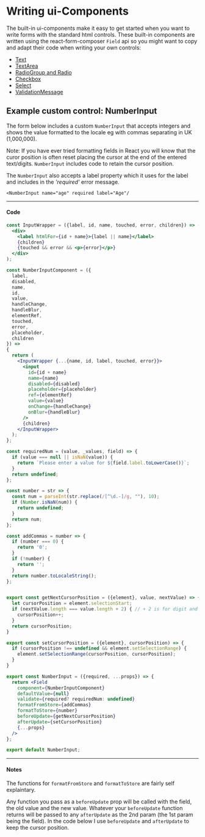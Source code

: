# Writing ui-Components

The built-in ui-components make it easy to get started when you want to write forms with the standard html controls. These built-in components are written using the react-form-composer `Field` api so you might want to copy and adapt their code when writing your own controls:
* [Text](https://github.com/chrisfield/react-form-composer/blob/master/packages/react-form-composer/src/ui-components/text.js)
* [TextArea](https://github.com/chrisfield/react-form-composer/blob/master/packages/react-form-composer/src/ui-components/text-area.js)
* [RadioGroup and Radio](https://github.com/chrisfield/react-form-composer/blob/master/packages/react-form-composer/src/ui-components/radio.js)
* [Checkbox](https://github.com/chrisfield/react-form-composer/blob/master/packages/react-form-composer/src/ui-components/checkbox.js)
* [Select](https://github.com/chrisfield/react-form-composer/blob/master/packages/react-form-composer/src/ui-components/select.js)
* [ValidationMessage](https://github.com/chrisfield/react-form-composer/blob/master/packages/react-form-composer/src/ui-components/validation-message.js)


## Example custom control: NumberInput
The form below includes a custom `NumberInput` that accepts integers and shows the value formatted to the locale eg with commas separating in UK (1,000,000).

Note: If you have ever tried formatting fields in React you will know that the curor position is often reset placing the cursor at the end of the entered text/digits. `NumberInput` includes code to retain the cursor position.

The `NumberInput` also accepts a label property which it uses for the label and includes in the *'required'* error message.

```
<NumberInput name="age" required label="Age"/
```

<!-- STORY -->

---
#### Code
```jsx
const InputWrapper = ({label, id, name, touched, error, children}) => (
  <div>
    <label htmlFor={id + name}>{label || name}</label>
    {children}
    {touched && error && <p>{error}</p>}
  </div>
);

const NumberInputComponent = ({
  label,
  disabled,
  name,
  id,
  value,
  handleChange,
  handleBlur,
  elementRef,
  touched,
  error,
  placeholder,
  children
}) => 
{
  return (
    <InputWrapper {...{name, id, label, touched, error}}>
      <input
        id={id + name}
        name={name}
        disabled={disabled}
        placeholder={placeholder}
        ref={elementRef}
        value={value}
        onChange={handleChange}
        onBlur={handleBlur}
      />
      {children}
    </InputWrapper>
  );
};

const requiredNum = (value, _values, field) => {
  if (value === null || isNaN(value)) {
    return `Please enter a value for ${field.label.toLowerCase()}`;
  }
  return undefined;
};

const number = str => {
  const num = parseInt(str.replace(/[^\d.-]/g, ""), 10);
  if (Number.isNaN(num)) {
    return undefined;
  }
  return num;
};

const addCommas = number => {
  if (number === 0) {
    return '0';
  }
  if (!number) {
    return '';
  }
  return number.toLocaleString();
};


export const getNextCursorPosition = ({element}, value, nextValue) => {
  let cursorPosition = element.selectionStart;
  if (nextValue.length === value.length + 2) { // + 2 is for digit and comma
    cursorPosition++;
  }
  return cursorPosition;
}

export const setCursorPosition = ({element}, cursorPosition) => {
  if (cursorPosition !== undefined && element.setSelectionRange) {
    element.setSelectionRange(cursorPosition, cursorPosition);
  }  
}

export const NumberInput = ({required, ...props}) => {
  return <Field
    component={NumberInputComponent}
    defaultValue={null}
    validate={required? requiredNum: undefined}
    formatFromStore={addCommas}
    formatToStore={number}
    beforeUpdate={getNextCursorPosition}
    afterUpdate={setCursorPosition}
    {...props}
  />
};

export default NumberInput;
```
---

#### Notes

The functions for `formatFromStore` and `formatToStore` are fairly self explaintary. 

Any function you pass as a `beforeUpdate` prop will be called with the field, the old value and the new value. Whatever your `beforeUpdate` function returns will be passed to any `afterUpdate` as the 2nd param (the 1st param being the field). In the code below I use `beforeUpdate` and `afterUpdate` to keep the cursor position.

